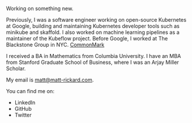 Working on something new.

Previously, I was a software engineer working on open-source Kubernetes at Google, building and maintaining Kubernetes developer tools such as minikube and skaffold. I also worked on machine learning pipelines as a maintainer of the Kubeflow project. Before Google, I worked at The Blackstone Group in NYC. [CommonMark](https://commonmark.org)

I received a BA in Mathematics from Columbia University. I have an MBA from Stanford Graduate School of Business, where I was an Arjay Miller Scholar.

My email is matt@matt-rickard.com.

You can find me on:

- LinkedIn
- GitHub
- Twitter